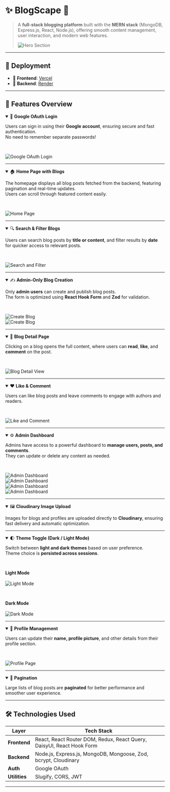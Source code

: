 # ✨ BlogScape 📝

> A **full-stack blogging platform** built with the **MERN stack** (MongoDB, Express.js, React, Node.js), offering smooth content management, user interaction, and modern web features.  
>  
> ![Hero Section](Screenshots/herodark.png)

---

## 🚀 Deployment

- 🔗 **Frontend**: [Vercel](https://blog-space-blond.vercel.app)  
- 🔗 **Backend**: [Render](https://blogspace-1-kjm6.onrender.com)

---

## 🌟 Features Overview

<details open>
<summary>🔐 <strong>Google OAuth Login</strong></summary>

Users can sign in using their **Google account**, ensuring secure and fast authentication.  
No need to remember separate passwords!

<br>

![Google OAuth Login](Screenshots/login.png)

</details>

---

<details open>
<summary>🏠 <strong>Home Page with Blogs</strong></summary>

The homepage displays all blog posts fetched from the backend, featuring pagination and real-time updates.  
Users can scroll through featured content easily.

<br>

![Home Page](Screenshots/allpost.png)

</details>

---

<details open>
<summary>🔍 <strong>Search & Filter Blogs</strong></summary>

Users can search blog posts by **title or content**, and filter results by **date** for quicker access to relevant posts.

<br>

![Search and Filter](Screenshots/search.png)

</details>

---

<details open>
<summary>✍️ <strong>Admin-Only Blog Creation</strong></summary>

Only **admin users** can create and publish blog posts.  
The form is optimized using **React Hook Form** and **Zod** for validation.

<br>

![Create Blog](Screenshots/createpost.png)  
![Create Blog](Screenshots/createpost2.png)

</details>

---

<details open>
<summary>📝 <strong>Blog Detail Page</strong></summary>

Clicking on a blog opens the full content, where users can **read**, **like**, and **comment** on the post.

<br>

![Blog Detail View](Screenshots/post.png)

</details>

---

<details open>
<summary>❤️ <strong>Like & Comment</strong></summary>

Users can like blog posts and leave comments to engage with authors and readers.

<br>

![Like and Comment](Screenshots/comment.png)

</details>

---

<details open>
<summary>⚙️ <strong>Admin Dashboard</strong></summary>

Admins have access to a powerful dashboard to **manage users, posts, and comments**.  
They can update or delete any content as needed.

<br>

![Admin Dashboard](Screenshots/dashboard1.png)  
![Admin Dashboard](Screenshots/dashboard2.png)  
![Admin Dashboard](Screenshots/dashboard3.png)  
![Admin Dashboard](Screenshots/dashboard4.png)

</details>

---

<details open>
<summary>🖼️ <strong>Cloudinary Image Upload</strong></summary>

Images for blogs and profiles are uploaded directly to **Cloudinary**, ensuring fast delivery and automatic optimization.

</details>

---

<details open>
<summary>🌓 <strong>Theme Toggle (Dark / Light Mode)</strong></summary>

Switch between **light and dark themes** based on user preference.  
Theme choice is **persisted across sessions**.

<br>

**Light Mode**  
<br>
![Light Mode](Screenshots/herolight.png)

<br>

**Dark Mode**  
<br>
![Dark Mode](Screenshots/herodark.png)

</details>

---

<details open>
<summary>👤 <strong>Profile Management</strong></summary>

Users can update their **name, profile picture**, and other details from their profile section.

<br>

![Profile Page](Screenshots/profile.png)

</details>

---

<details open>
<summary>📑 <strong>Pagination</strong></summary>

Large lists of blog posts are **paginated** for better performance and smoother user experience.

</details>

---

## 🛠️ Technologies Used

| Layer        | Tech Stack                                                                       |
|--------------|-----------------------------------------------------------------------------------|
| **Frontend** | React, React Router DOM, Redux, React Query, DaisyUI, React Hook Form            |
| **Backend**  | Node.js, Express.js, MongoDB, Mongoose, Zod, bcrypt, Cloudinary                  |
| **Auth**     | Google OAuth                                                                     |
| **Utilities**| Slugify, CORS, JWT                                                               |

---
